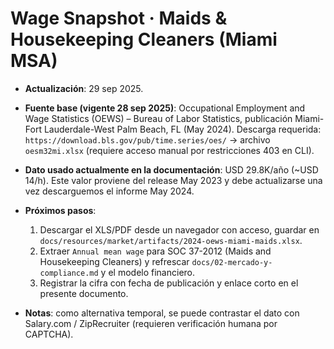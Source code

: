 # Wage Snapshot · Maids & Housekeeping Cleaners (Miami MSA)

- **Actualización**: 29 sep 2025.

- **Fuente base (vigente 28 sep 2025)**: Occupational Employment and Wage Statistics (OEWS) – Bureau of Labor Statistics, publicación Miami-Fort Lauderdale-West Palm Beach, FL (May 2024). Descarga requerida: `https://download.bls.gov/pub/time.series/oes/` → archivo `oesm32mi.xlsx` (requiere acceso manual por restricciones 403 en CLI).
- **Dato usado actualmente en la documentación**: USD 29.8K/año (~USD 14/h). Este valor proviene del release May 2023 y debe actualizarse una vez descarguemos el informe May 2024.
- **Próximos pasos**:
  1. Descargar el XLS/PDF desde un navegador con acceso, guardar en `docs/resources/market/artifacts/2024-oews-miami-maids.xlsx`.
  2. Extraer `Annual mean wage` para SOC 37-2012 (Maids and Housekeeping Cleaners) y refrescar `docs/02-mercado-y-compliance.md` y el modelo financiero.
  3. Registrar la cifra con fecha de publicación y enlace corto en el presente documento.
- **Notas**: como alternativa temporal, se puede contrastar el dato con Salary.com / ZipRecruiter (requieren verificación humana por CAPTCHA).
